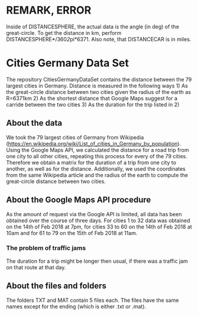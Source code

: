 # REMARK, ERROR # 
Inside of DISTANCESPHERE, the actual data is the angle (in deg) of the great-circle. To get the distance in km, perform DISTANCESPHERE*/360*2*pi*6371. Also note, that DISTANCECAR is in miles.

# Cities Germany Data Set # 
The repository CitiesGermanyDataSet contains the distance between the 79 largest cities in Germany.
Distance is measured in the following ways
	1) As the great-circle distance between two cities given the radius of the earth as R=6371km
	2) As the shortest distance that Google Maps suggest for a carride between the two cities
	3) As the duration for the trip listed in 2)

## About the data ##
We took the 79 largest cities of Germany from Wikipedia (https://en.wikipedia.org/wiki/List_of_cities_in_Germany_by_population). 
Using the Google Maps API, we calculated the distance for a road trip from one city to all other cities, repeating this process for every of the 79 cities. 
Therefore we obtain a matrix for the duration of a trip from one city to another, as well as for the distance. Additionally, we used the coordinates from the same Wikipedia article and the radius of the earth to compute the great-circle distance between two cities.

## About the Google Maps API procedure ##
As the amount of request via the Google API is limited, all data has been obtained over the course of three days. For cities 1 to 32 data was obtained on the 14th of Feb 2018 at 7pm, for cities 33 to 60 on the 14th of Feb 2018 at 10am and for 61 to 79 on the 15th of Feb 2018 at 11am.

### The problem of traffic jams ###
The duration for a trip might be longer then usual, if there was a traffic jam on that route at that day.

## About the files and folders ##
The folders TXT and MAT contain 5 files each. The files have the same names except for the ending (which is either .txt or .mat). 

